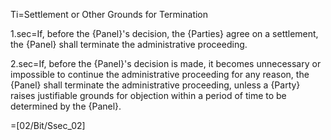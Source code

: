 Ti=Settlement or Other Grounds for Termination

1.sec=If, before the {Panel}'s decision, the {Parties} agree on a settlement, the {Panel} shall terminate the administrative proceeding.

2.sec=If, before the {Panel}'s decision is made, it becomes unnecessary or impossible to continue the administrative proceeding for any reason, the {Panel} shall terminate the administrative proceeding, unless a {Party} raises justifiable grounds for objection within a period of time to be determined by the {Panel}.

=[02/Bit/Ssec_02]
